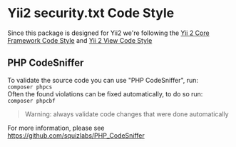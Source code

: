 Yii2 security.txt Code Style
============================

Since this package is designed for Yii2 we're following the [Yii 2 Core Framework Code Style](
https://github.com/yiisoft/yii2/blob/master/docs/internals/core-code-style.md#yii-2-core-framework-code-style)
and [Yii 2 View Code Style](
https://github.com/yiisoft/yii2/blob/master/docs/internals/view-code-style.md#yii-2-view-code-style)

PHP CodeSniffer
---------------
To validate the source code you can use "PHP CodeSniffer", run:   
`composer phpcs`  
Often the found violations can be fixed automatically, to do so run:  
`composer phpcbf`  
> Warning: always validate code changes that were done automatically

For more information, please see https://github.com/squizlabs/PHP_CodeSniffer

